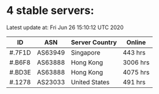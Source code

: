 # 4 stable servers:

Latest update at: Fri Jun 26 15:10:12 UTC 2020

| ID | ASN | Server Country | Online |
| -- | --- | -------------- | ------ |
| #.7F1D | AS63949 | Singapore | 443 hrs |
| #.B6F8 | AS63888 | Hong Kong | 3006 hrs |
| #.BD3E | AS63888 | Hong Kong | 4075 hrs |
| #.1278 | AS23033 | United States | 491 hrs |

